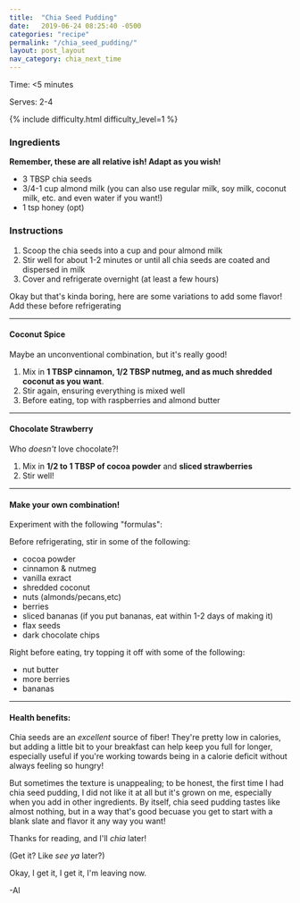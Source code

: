 ```yaml
---
title:  "Chia Seed Pudding"
date:   2019-06-24 08:25:40 -0500
categories: "recipe"
permalink: "/chia_seed_pudding/"
layout: post_layout
nav_category: chia_next_time
---
```


Time: <5 minutes

Serves: 2-4

{% include difficulty.html difficulty_level=1 %}

### Ingredients

**Remember, these are all relative ish! Adapt as you wish!**

* 3 TBSP chia seeds
* 3/4-1 cup almond milk (you can also use regular milk, soy milk, coconut milk, etc. and even water if you want!)
* 1 tsp honey (opt)

### Instructions

1. Scoop the chia seeds into a cup and pour almond milk
2. Stir well for about 1-2 minutes or until all chia seeds are coated and dispersed in milk
3. Cover and refrigerate overnight (at least a few hours)



Okay but that's kinda boring, here are some <span class="standOut">variations</span> to add some flavor! Add these before refrigerating

---

#### Coconut Spice

Maybe an unconventional combination, but it's really good!

1. Mix in **1 TBSP cinnamon, 1/2 TBSP nutmeg, and as much shredded coconut as you want**.
2. Stir again, ensuring everything is mixed well
3. Before eating, top with raspberries and almond butter

---

#### Chocolate Strawberry

Who *doesn't* love chocolate?!

1. Mix in **1/2 to 1 TBSP of cocoa powder** and **sliced strawberries**
2. Stir well!

---

#### Make your own combination!

Experiment with the following "formulas":

Before refrigerating, stir in some of the following:
* cocoa powder
* cinnamon & nutmeg
* vanilla exract
* shredded coconut
* nuts (almonds/pecans,etc)
* berries
* sliced bananas (if you put bananas, eat within 1-2 days of making it)
* flax seeds
* dark chocolate chips

Right before eating, try topping it off with some of the following:
* nut butter
* more berries
* bananas

---

#### Health benefits: 

Chia seeds are an *excellent* source of fiber! They're pretty low in calories, but adding a little bit to your breakfast can help keep you full for longer, especially useful if you're working towards being in a calorie deficit without always feeling so hungry! 

But sometimes the texture is unappealing; to be honest, the first time I had chia seed pudding, I did not like it at all but it's grown on me, especially when you add in other ingredients. By itself, chia seed pudding tastes like almost nothing, but in a way that's good becuase you get to start with a blank slate and flavor it any way you want!

Thanks for reading, and I'll *chia* later!

(Get it? Like *see ya* later?)

Okay, I get it, I get it, I'm leaving now.

-Al